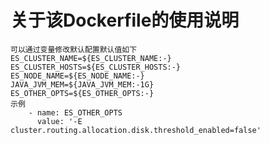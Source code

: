 关于该Dockerfile的使用说明
===

    可以通过变量修改默认配置默认值如下
    ES_CLUSTER_NAME=${ES_CLUSTER_NAME:-}
    ES_CLUSTER_HOSTS=${ES_CLUSTER_HOSTS:-}
    ES_NODE_NAME=${ES_NODE_NAME:-}
    JAVA_JVM_MEM=${JAVA_JVM_MEM:-1G}
    ES_OTHER_OPTS=${ES_OTHER_OPTS:-}
    示例
        - name: ES_OTHER_OPTS
          value: '-E cluster.routing.allocation.disk.threshold_enabled=false'

